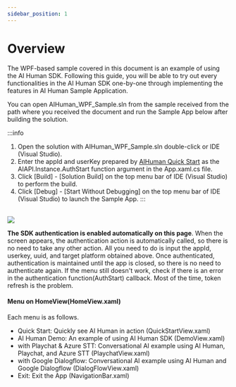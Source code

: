 ```yaml
---
sidebar_position: 1
---
```


# Overview

The WPF-based sample covered in this document is an example of using the AI Human SDK. Following this guide, you will be able to try out every functionalities in the AI Human SDK one-by-one through implementing the features in AI Human Sample Application. 

You can open AIHuman_WPF_Sample.sln from the sample received from the path where you received the document and run the Sample App below after building the solution.

:::info
1. Open the solution with AIHuman_WPF_Sample.sln double-click or IDE (Visual Studio).
2. Enter the appId and userKey prepared by [AIHuman Quick Start](#aihuman-quick-start) as the AIAPI.Instance.AuthStart function argument in the App.xaml.cs file.
3. Click [Build] - [Solution Build] on the top menu bar of IDE (Visual Studio) to perform the build.
4. Click [Debug] - [Start Without Debugging] on the top menu bar of IDE (Visual Studio) to launch the Sample App.
:::

<br/>

<img src="/img/aihuman/windows/SampleApp_main.png" />

**The SDK authentication is enabled automatically on this page**. When the screen appears, the authentication action is automatically called, so there is no need to take any other action. All you need to do is input the appId, userkey, uuid, and target platform obtained above. Once authenticated, authentication is maintained until the app is closed, so there is no need to authenticate again. If the menu still doesn't work, check if there is an error in the authentication function(AuthStart) callback. Most of the time, token refresh is the problem.

#### Menu on HomeView(HomeView.xaml)

Each menu is as follows.

- Quick Start: Quickly see AI Human in action (QuickStartView.xaml)
- AI Human Demo: An example of using AI Human SDK (DemoView.xaml)
- with Playchat & Azure STT: Conversational AI example using AI Human, Playchat, and Azure STT (PlaychatView.xaml)
- with Google Dialogflow: Conversational AI example using AI Human and Google Dialogflow (DialogFlowView.xaml)
- Exit: Exit the App (NavigationBar.xaml)
